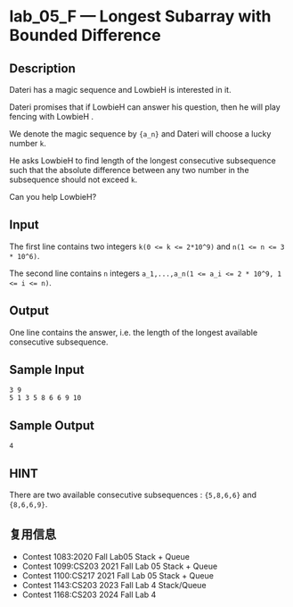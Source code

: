 # lab_05_F — Longest Subarray with Bounded Difference

## Description

Dateri has a magic sequence and LowbieH is interested in it.

Dateri promises that if LowbieH can answer his question, then he will play fencing with LowbieH .

We denote the magic sequence by `{a_n}` and Dateri will choose a lucky number `k`.

He asks LowbieH to find length of the longest consecutive subsequence such that the absolute difference between any two number in the subsequence should not exceed `k`.

Can you help LowbieH?

## Input

The first line contains two integers `k(0 <= k <= 2*10^9)` and `n(1 <= n <= 3 * 10^6)`.

The second line contains `n` integers `a_1,...,a_n(1 <= a_i <= 2 * 10^9, 1 <= i <= n)`.

## Output

One line contains the answer, i.e. the length of the longest available consecutive subsequence.

## Sample Input

```log
3 9
5 1 3 5 8 6 6 9 10
```

## Sample Output

```log
4
```

## HINT

There are two available consecutive subsequences : `{5,8,6,6}` and `{8,6,6,9}`.

## 复用信息

+ Contest 1083:2020 Fall Lab05 Stack + Queue
+ Contest 1099:CS203 2021 Fall Lab 05 Stack + Queue
+ Contest 1100:CS217 2021 Fall Lab 05 Stack + Queue
+ Contest 1143:CS203 2023 Fall Lab 4 Stack/Queue
+ Contest 1168:CS203 2024 Fall Lab 4

